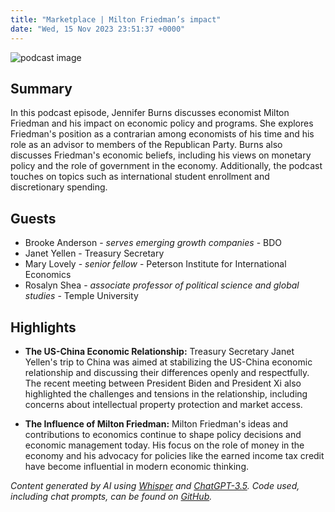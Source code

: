 ```yaml
---
title: "Marketplace | Milton Friedman’s impact"
date: "Wed, 15 Nov 2023 23:51:37 +0000"
---
```


![podcast image](https://www.marketplace.org/wp-content/uploads/2019/05/MP_show-1.png)

## Summary

In this podcast episode, Jennifer Burns discusses economist Milton Friedman and his impact on economic policy and programs. She explores Friedman's position as a contrarian among economists of his time and his role as an advisor to members of the Republican Party. Burns also discusses Friedman's economic beliefs, including his views on monetary policy and the role of government in the economy. Additionally, the podcast touches on topics such as international student enrollment and discretionary spending.

## Guests

- Brooke Anderson - _serves emerging growth companies_ - BDO
- Janet Yellen - Treasury Secretary
- Mary Lovely - _senior fellow_ - Peterson Institute for International Economics
- Rosalyn Shea - _associate professor of political science and global studies_ - Temple University

## Highlights

- **The US-China Economic Relationship:** Treasury Secretary Janet Yellen's trip to China was aimed at stabilizing the US-China economic relationship and discussing their differences openly and respectfully. The recent meeting between President Biden and President Xi also highlighted the challenges and tensions in the relationship, including concerns about intellectual property protection and market access.
  
- **The Influence of Milton Friedman:** Milton Friedman's ideas and contributions to economics continue to shape policy decisions and economic management today. His focus on the role of money in the economy and his advocacy for policies like the earned income tax credit have become influential in modern economic thinking.

_Content generated by AI using [Whisper](https://openai.com/research/whisper) and [ChatGPT-3.5](https://openai.com/blog/chatgpt). Code used, including chat prompts, can be found on [GitHub](https://github.com/dustinbrownman/podcast-parser/blob/main/app/functions.py)._

